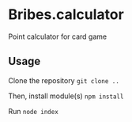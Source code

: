 # Bribes.calculator
Point calculator for card game

## Usage

Clone the repository
`git clone ..`

Then, install module(s)
`npm install`

Run
`node index`